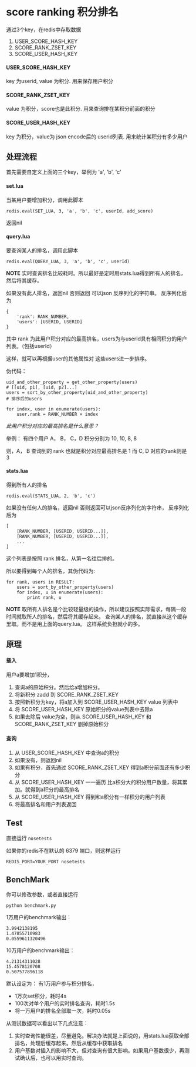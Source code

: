 # score ranking 积分排名

通过3个key，在redis中存取数据

1.  USER_SCORE_HASH_KEY
2.  SCORE_RANK_ZSET_KEY
3.  SCORE_USER_HASH_KEY


#### USER_SCORE_HASH_KEY

key 为userid, value 为积分. 用来保存用户积分

#### SCORE_RANK_ZSET_KEY

 value 为积分，score也是此积分. 用来查询排在某积分前面的积分

#### SCORE_USER_HASH_KEY

key 为积分，value为 json encode后的 userid列表.  用来统计某积分有多少用户


## 处理流程

首先需要自定义上面的三个key，举例为 'a', 'b', 'c'

#### set.lua

当某用户要增加积分，调用此脚本

    redis.eval(SET_LUA, 3, 'a', 'b', 'c', userId, add_score)

返回nil

#### query.lua

要查询某人的排名，调用此脚本

    redis.eval(QUERY_LUA, 3, 'a', 'b', 'c', userId)

**NOTE** 实时查询排名比较耗时。所以最好是定时用stats.lua得到所有人的排名，然后将其缓存。

如果没有此人排名，返回nil
否则返回 可以json 反序列化的字符串。 反序列化后为

    {
        'rank': RANK_NUMBER,
        'users': [USERID, USERID]
    }


其中 rank 为此用户积分对应的最高排名，users为与userId具有相同积分的用户列表。（包括userId）

这样，就可以再根据user的其他属性对 这些users进一步排序。

伪代码：

    uid_and_other_property = get_other_property(users)
    # [[uid, p1], [uid, p2]...]
    users = sort_by_other_property(uid_and_other_property)
    # 排序后的users

    for index, user in enumerate(users):
        user.rank = RANK_NUMBER + index


_此用户积分对应的最高排名是什么意思？_

举例： 有四个用户 A， B， C，D  积分分别为 10, 10, 8, 8

则，A， B 查询到的 rank 也就是积分对应最高排名是 1
而  C,  D 对应的rank则是 3




#### stats.lua

得到所有人的排名

    redis.eval(STATS_LUA, 2, 'b', 'c')

如果没有任何人的排名，返回nil
否则返回可以json反序列化的字符串， 反序列化后为

    [
        [RANK_NUMBER, [USERID, USERID...]],
        [RANK_NUMBER, [USERID, USERID...]],
        ...
    ]


这个列表是按照 rank 排名，从第一名往后排的。

所以要得到每个人的排名，其伪代码为:

    for rank, users in RESULT:
        users = sort_by_other_property(users)
        for index, u in enumerate(users):
            print rank, u


**NOTE** 取所有人排名是个比较轻量级的操作，所以建议按照实际需求，每隔一段时间就取所人的排名，然后将其缓存起来。
查询某人的排名，就直接从这个缓存里取。而不是用上面的query.lua。 这样系统负担就小的多。



## 原理

#### 插入

用户a要增加1积分，

1.  查询a的原始积分。然后给a增加积分。
2.  将新积分 zadd 到 SCORE_RANK_ZSET_KEY
3.  按照新积分为key，将a加入到 SCORE_USER_HASH_KEY value 列表中
4.  将 SCORE_USER_HASH_KEY 原始积分的value列表中去除a
5.  如果去除后 value为空，则从 SCORE_USER_HASH_KEY 和 SCORE_RANK_ZSET_KEY 删掉原始积分


#### 查询

1.  从 USER_SCORE_HASH_KEY 中查询a的积分
2.  如果没有，则返回nil
3.  如果有积分，首先通过 SCORE_RANK_ZSET_KEY 得到a积分前面还有多少积分
4.  从 SCORE_USER_HASH_KEY 一一遍历 比a积分大的积分用户数量，将其累加。就得到a积分的最高排名
5.  从 SCORE_USER_HASH_KEY 得到和a积分有一样积分的用户列表
6.  将最高排名和用户列表返回


## Test

直接运行 `nosetests`

如果你的redis不在默认的 6379 端口，则这样运行

    REDIS_PORT=YOUR_PORT nosetests


## BenchMark

你可以修改参数，或者直接运行

    python benchmark.py

1万用户的benchmark输出：

    3.9942138195
    1.47855710983
    0.0559611320496

10万用户的benchmark输出：

    4.21314311028
    15.4578120708
    0.507577896118

默认设定为： 有1万用户参与积分排名，

*   1万次set积分，耗时4s
*   100次对单个用户的实时排名查询，耗时1.5s
*   将一万用户的排名全部取一次，耗时0.05s


从测试数据可以看出以下几点注意：

1.  实时查询性能很差，尽量避免。解决办法就是上面说的，用stats.lua获取全部排名，处理后缓存起来。然后从缓存中获取排名
2.  用户基数对插入的影响不大，但对查询有很大影响。如果用户基数很少，再测试确认后，也可以用实时查询。








